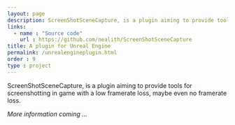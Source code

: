 ```yaml
---
layout: page
description: ScreenShotSceneCapture, is a plugin aiming to provide tools for screenshotting in game with a low framerate loss, maybe even no framerate loss.
links:
  - name : "Source code"
    url : https://github.com/nealith/ScreenShotSceneCapture
title: A plugin for Unreal Engine
permalink: /unrealengineplugin.html
order : 9
type : project
---
```


ScreenShotSceneCapture, is a plugin aiming to provide tools for screenshotting in game with a low framerate loss, maybe even no framerate loss.

*More information coming ...*
